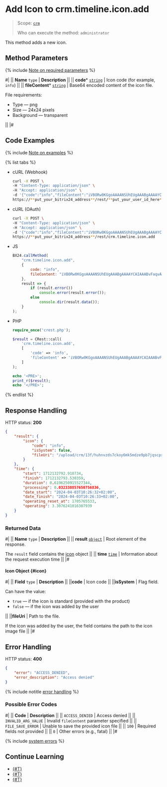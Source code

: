 # Add Icon to crm.timeline.icon.add

> Scope: [`crm`](../../../../scopes/permissions.md)
>
> Who can execute the method: `administrator`

This method adds a new icon.

## Method Parameters

{% include [Note on required parameters](../../../../../_includes/required.md) %}

#|
|| **Name**
`type` | **Description** ||
|| **code***
[`string`](../../../../data-types.md) | Icon code (for example, `info`) ||
|| **fileContent***
[`string`](../../../../data-types.md) | Base64 encoded content of the icon file.

File requirements:

- Type — png
- Size — 24x24 pixels
- Background — transparent

||
|#

## Code Examples

{% include [Note on examples](../../../../../_includes/examples.md) %}

{% list tabs %}

- cURL (Webhook)

    ```bash
    curl -X POST \
    -H "Content-Type: application/json" \
    -H "Accept: application/json" \
    -d '{"code":"info","fileContent":"iVBORw0KGgoAAAANSUhEUgAAABgAAAAYCAIAAABvFaqvAAABhWlDQ1BJQ0MgcHJvZmlsZQAAKJF9kT1Iw0AcxV9TRdGqgx1UHDLUgmBBVMRRq1CECqFWaNXB5NIvaNKQpLg4Cq4FBz8Wqw4uzro6uAqC4AeIo5OToouU"}' \
    https://**put_your_bitrix24_address**/rest/**put_your_user_id_here**/**put_your_webhook_here**/crm.timeline.icon.add
    ```

- cURL (OAuth)

    ```bash
    curl -X POST \
    -H "Content-Type: application/json" \
    -H "Accept: application/json" \
    -d '{"code":"info","fileContent":"iVBORw0KGgoAAAANSUhEUgAAABgAAAAYCAIAAABvFaqvAAABhWlDQ1BJQ0MgcHJvZmlsZQAAKJF9kT1Iw0AcxV9TRdGqgx1UHDLUgmBBVMRRq1CECqFWaNXB5NIvaNKQpLg4Cq4FBz8Wqw4uzro6uAqC4AeIo5OToouU","auth":"**put_access_token_here**"}' \
    https://**put_your_bitrix24_address**/rest/crm.timeline.icon.add
    ```

- JS

    ```js
    BX24.callMethod(
        "crm.timeline.icon.add",
        {
            code: "info",
            fileContent: "iVBORw0KGgoAAAANSUhEUgAAABgAAAAYCAIAAABvFaqvAAABhWlDQ1BJQ0MgcHJvZmlsZQAAKJF9kT1Iw0AcxV9TRdGqgx1UHDLUgmBBVMRRq1CECqFWaNXB5NIvaNKQpLg4Cq4FBz8Wqw4uzro6uAqC4AeIo5OToouU",
        },
        result => {
            if (result.error())
                console.error(result.error());
            else
                console.dir(result.data());
        }
    );
    ```

- PHP

    ```php
    require_once('crest.php');

    $result = CRest::call(
        'crm.timeline.icon.add',
        [
            'code' => 'info',
            'fileContent' => 'iVBORw0KGgoAAAANSUhEUgAAABgAAAAYCAIAAABvFaqvAAABhWlDQ1BJQ0MgcHJvZmlsZQAAKJF9kT1Iw0AcxV9TRdGqgx1UHDLUgmBBVMRRq1CECqFWaNXB5NIvaNKQpLg4Cq4FBz8Wqw4uzro6uAqC4AeIo5OToouU'
        ]
    );

    echo '<PRE>';
    print_r($result);
    echo '</PRE>';
    ```

{% endlist %}

## Response Handling

HTTP status: **200**

```json
{
    "result": {
        "icon": {
            "code": "info",
            "isSystem": false,
            "fileUri": "/upload/crm/13f/huhnvzds7ckoy6mk5mdze9pb7jqscpxi/e66fm2cbau9f8u32oe9jzx2qflqhj2vv"
        }
    },
    "time": {
        "start": 1712132792.910734,
        "finish": 1712132793.530359,
        "duration": 0.6196250915527344,
        "processing": 0.032338857650756836,
        "date_start": "2024-04-03T10:26:32+02:00",
        "date_finish": "2024-04-03T10:26:33+02:00",
        "operating_reset_at": 1705765533,
        "operating": 3.3076241016387939
    }
}
```

### Returned Data

#|
|| **Name**
`type` | **Description** ||
|| **result**
[`object`](../../../../data-types.md) | Root element of the response.

The `result` field contains the [icon](#icon) object ||
|| **time**
[`time`](../../../data-types.md) | Information about the request execution time ||
|#

#### Icon Object {#icon}

#|
|| **Field**
`type`  | **Description** ||
||**code** | Icon code ||
||**isSystem** | Flag field.

Can have the value:
- `true` — if the icon is standard (provided with the product)
- `false` — if the icon was added by the user 

||
||**fileUri** | Path to the file.

If the icon was added by the user, the field contains the path to the icon image file ||
|#

## Error Handling

HTTP status: **400**

```json
{
    "error": "ACCESS_DENIED",
    "error_description": "Access denied"
}
```

{% include notitle [error handling](../../../../../_includes/error-info.md) %}

### Possible Error Codes

#|
|| **Code** | **Description** ||
|| `ACCESS_DENIED` | Access denied ||
|| `INVALID_ARG_VALUE` | Invalid `fileContent` parameter specified ||
|| `FILE_SAVE_ERROR` | Unable to save the provided icon file ||
|| `100` | Required fields not provided ||
|| `0` | Other errors (e.g., fatal) ||
|#

{% include [system errors](../../../../../_includes/system-errors.md) %}

## Continue Learning 

- [{#T}](./crm-timeline-icon-get.md)
- [{#T}](./crm-timeline-icon-list.md)
- [{#T}](./crm-timeline-icon-delete.md)